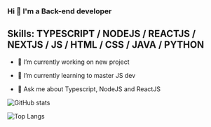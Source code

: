 ### Hi 👋 I'm a Back-end developer

## Skills: TYPESCRIPT / NODEJS / REACTJS / NEXTJS / JS / HTML / CSS / JAVA / PYTHON 


- 🔭 I’m currently working on new project
- 🌱 I’m currently learning to master JS dev

- 💬 Ask me about Typescript, NodeJS and ReactJS


![GitHub stats](https://github-readme-stats.vercel.app/api?username=Saleck-Eljili&show_icons=true&hide=contribs)

![Top Langs](https://github-readme-stats.vercel.app/api/top-langs/?username=Saleck-Eljili)



<!--
**Saleck-Eljili/Saleck-Eljili** is a ✨ _special_ ✨ repository because its `README.md` (this file) appears on your GitHub profile.

Here are some ideas to get you started:



-->
